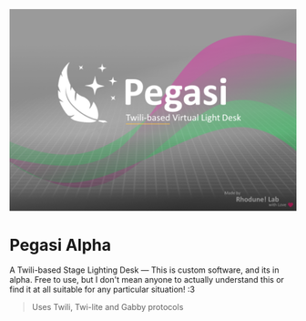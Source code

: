 ![screenshot](splash.png)

# Pegasi Alpha

A Twili-based Stage Lighting Desk — This is custom software, and its in alpha. Free to use, but I don't mean anyone to actually understand this or find it at all suitable for any particular situation! :3

> Uses Twili, Twi-lite and Gabby protocols